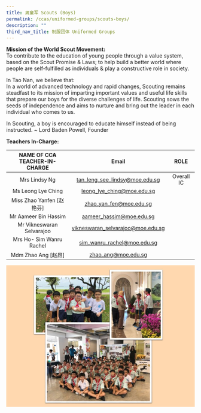 ```yaml
---
title: 男童军 Scouts (Boys)
permalink: /ccas/uniformed-groups/scouts-boys/
description: ""
third_nav_title: 制服团体 Uniformed Groups
---
```

**Mission of the World Scout Movement:** <br>
To contribute to the education of young people through a value system, based on the Scout Promise & Laws; to help build a better world where people are self-fulfilled as individuals & play a constructive role in society.

In Tao Nan, we believe that: <br>
In a world of advanced technology and rapid changes, Scouting remains steadfast to its mission of imparting important values and useful life skills that prepare our boys for the diverse challenges of life. Scouting sows the seeds of independence and aims to nurture and bring out the leader in each individual who comes to us.

In Scouting, a boy is encouraged to educate himself instead of being instructed. ~ Lord Baden Powell, Founder

**Teachers In-Charge:**

| NAME OF CCA<br>TEACHER-IN-CHARGE |               Email               |    ROLE    |
|:--------------------------------:|:---------------------------------:|:----------:|
|           Mrs Lindsy Ng          |   tan_leng_see_lindsy@moe.edu.sg  | Overall IC |
|        Ms Leong Lye Ching        |     leong_lye_ching@moe.edu.sg    |            |
|     Miss Zhao Yanfen [赵艳芬]    |      zhao_yan_fen@moe.edu.sg      |            |
|       Mr Aameer Bin Hassim       |      aameer_hassim@moe.edu.sg     |            |
|     Mr Vikneswaran Selvarajoo    | vikneswaran_selvarajoo@moe.edu.sg |            |
|     Mrs Ho- Sim Wanru Rachel     |    sim_wanru_rachel@moe.edu.sg    |            |
|        Mdm Zhao Ang [赵昂]       |        zhao_ang@moe.edu.sg        |            |

![](/images/Slide21.jpg)